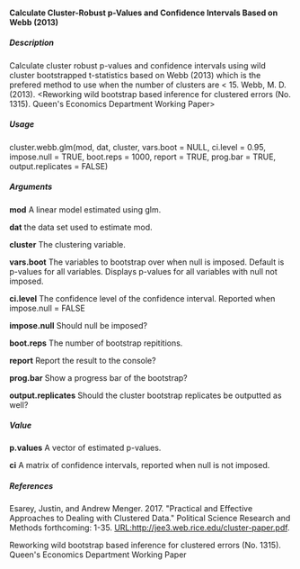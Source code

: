 #### Calculate Cluster-Robust p-Values and Confidence Intervals Based on Webb (2013)

##### Description
 Calculate cluster robust p-values and confidence intervals using wild cluster bootstrapped t-statistics based on Webb (2013) which is the prefered method to use when the number of clusters are < 15. Webb, M. D. (2013). <Reworking wild bootstrap based inference for clustered errors (No. 1315). Queen's Economics Department Working Paper>
 
##### Usage
cluster.webb.glm(mod, dat, cluster, vars.boot = NULL, 
ci.level = 0.95, impose.null = TRUE, boot.reps = 1000, 
report = TRUE, prog.bar = TRUE, output.replicates = FALSE) 



##### Arguments

  **mod** A linear model estimated using glm.
      
  **dat** the data set used to estimate mod.   
   
  **cluster** The clustering variable.    
  
  **vars.boot** The variables to bootstrap over when null is imposed. Default is p-values for all variables. Displays p-values for all variables with null not imposed.  
  
  **ci.level** The confidence level of the confidence interval. Reported when impose.null = FALSE
    
  **impose.null** Should null be imposed?  
  
  **boot.reps** The number of bootstrap repititions.  
  
  **report** Report the result to the console?  
  
  **prog.bar** Show a progress bar of the bootstrap?  
  
  **output.replicates** Should the cluster bootstrap replicates be outputted as well?  



##### Value

**p.values** A vector of estimated p-values.
	
**ci** A matrix of confidence intervals, reported when null is not imposed.


##### References
	
Esarey, Justin, and Andrew Menger. 2017. "Practical and Effective Approaches to Dealing with Clustered Data." Political Science Research and Methods forthcoming: 1-35. <URL:http://jee3.web.rice.edu/cluster-paper.pdf>.  
	
Reworking wild bootstrap based inference for clustered errors (No. 1315). Queen's Economics Department Working Paper
	

